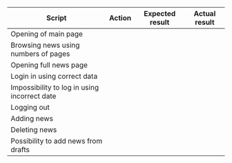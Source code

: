 Script | Action | Expected result | Actual result
--- | --- | --- | ---
Opening of main page |  |  | 
Browsing news using numbers of pages |  |  | 
Opening full news page |  |  |  
Login in using correct data |  |  | 
Impossibility to log in using incorrect date |  |  | 
Logging out |  |  | 
Adding news |  |  | 
Deleting news |  |  | 
Possibility to add news from drafts |  |  | 
